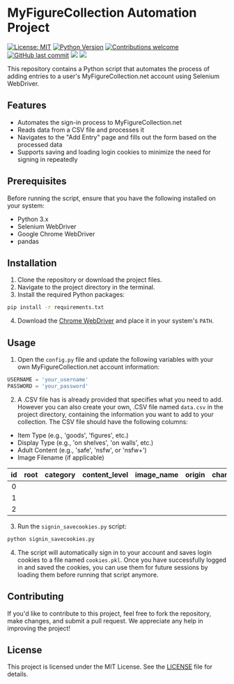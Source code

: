 # MyFigureCollection Automation Project

[![License: MIT](https://img.shields.io/badge/License-MIT-green.svg)](https://opensource.org/licenses/MIT)
[![Python Version](https://img.shields.io/badge/python-3.6+-blue.svg)](https://www.python.org/downloads/release/python-360/)
[![Contributions welcome](https://img.shields.io/badge/contributions-welcome-orange.svg)](https://github.com/your_username/your_repository_name/pulls)
[![GitHub last commit](https://img.shields.io/github/last-commit/Kamiosu/automfc)](https://github.com/Kamiosu/automfc/commits/main)
![](https://img.shields.io/github/stars/Kamiosu/automfc) 
![](https://img.shields.io/github/forks/Kamiosu/automfc)


This repository contains a Python script that automates the process of adding entries to a user's MyFigureCollection.net account using Selenium WebDriver.

## Features

- Automates the sign-in process to MyFigureCollection.net
- Reads data from a CSV file and processes it
- Navigates to the "Add Entry" page and fills out the form based on the processed data
- Supports saving and loading login cookies to minimize the need for signing in repeatedly

## Prerequisites

Before running the script, ensure that you have the following installed on your system:

- Python 3.x
- Selenium WebDriver
- Google Chrome WebDriver
- pandas

## Installation

1. Clone the repository or download the project files.
2. Navigate to the project directory in the terminal.
3. Install the required Python packages:

```bash
pip install -r requirements.txt
```

4. Download the [Chrome WebDriver](https://sites.google.com/chromium.org/driver/downloads?authuser=0) and place it in your system's `PATH`.

## Usage

1. Open the `config.py` file and update the following variables with your own MyFigureCollection.net account information:

```python
USERNAME = 'your_username'
PASSWORD = 'your_password'
```

2. A .CSV file has is already provided that specifies what you need to add. However you can also create your own, .CSV file named `data.csv` in the project directory, containing the information you want to add to your collection. The CSV file should have the following columns:

- Item Type (e.g., 'goods', 'figures', etc.)
- Display Type (e.g., 'on shelves', 'on walls', etc.)
- Adult Content (e.g., 'safe', 'nsfw', or 'nsfw+')
- Image Filename (if applicable)

| id |  root | category | content_level | image_name | origin | characters | companies | artists | classification |
|:--:|:-----:|:--------:|:-------------:|:----------:|:------:|:----------:|:---------:|:-------:|:--------------:|
|  0 |       |          |               |            |        |            |           |         |                |        
|  1 |       |          |               |            |        |            |           |         |                |
|  2 |       |          |               |            |        |            |           |         |                | 

3. Run the `signin_savecookies.py` script:

```bash
python signin_savecookies.py
```

4. The script will automatically sign in to your account and saves login cookies to a file named `cookies.pkl`. Once you have successfully logged in and saved the cookies, you can use them for future sessions by loading them before running that script anymore.

## Contributing

If you'd like to contribute to this project, feel free to fork the repository, make changes, and submit a pull request. We appreciate any help in improving the project!

## License

This project is licensed under the MIT License. See the [LICENSE](LICENSE) file for details.
